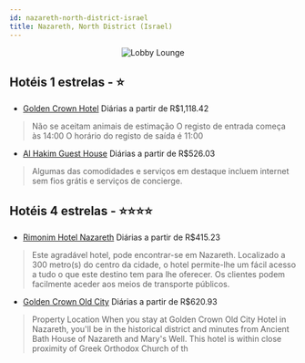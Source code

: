 ```yaml
---
id: nazareth-north-district-israel
title: Nazareth, North District (Israel)
---
```


<center><img src="https://i.travelapi.com/hotels/3000000/2780000/2772800/2772717/0f65aaba_z.jpg" alt="Lobby Lounge" /></center>


## Hotéis 1 estrelas - ⭐️

-    [Golden Crown Hotel](https://www.hurb.com/hoteis/nazareth/golden-crown-hotel-JNP-JP00093X?cmp=18055) Diárias a partir de R$1,118.42
   > Não se aceitam animais de estimação  O registo de entrada começa às 14:00  O horário do registo de saída é 11:00
-    [Al Hakim Guest House](https://www.hurb.com/hoteis/nazareth/al-hakim-guest-house-JNP-JP891321?cmp=18055) Diárias a partir de R$526.03
   > Algumas das comodidades e serviços em destaque incluem internet sem fios grátis e serviços de concierge.

## Hotéis 4 estrelas - ⭐️⭐️⭐️⭐️

-    [Rimonim Hotel Nazareth](https://www.hurb.com/hoteis/nazareth/rimonim-hotel-nazareth-JNP-JP075141?cmp=18055) Diárias a partir de R$415.23
   > Este agradável hotel, pode encontrar-se em Nazareth. Localizado a 300 metro(s) do centro da cidade, o hotel permite-lhe um fácil acesso a tudo o que este destino tem para lhe oferecer. Os clientes podem facilmente aceder aos meios de transporte públicos. 
-    [Golden Crown Old City](https://www.hurb.com/hoteis/nazareth/golden-crown-old-city-JNP-JP326370?cmp=18055) Diárias a partir de R$620.93
   > Property Location When you stay at Golden Crown Old City Hotel in Nazareth, you&apos;ll be in the historical district and minutes from Ancient Bath House of Nazareth and Mary&apos;s Well. This hotel is within close proximity of Greek Orthodox Church of th
